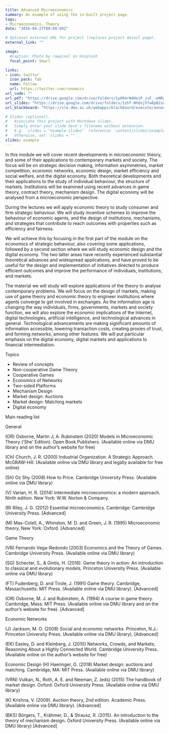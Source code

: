 ```yaml
---
title: Advanced Microeconomics
summary: An example of using the in-built project page.
tags:
- Microeconomics, Theory
date: "2016-04-27T00:00:00Z"

# Optional external URL for project (replaces project detail page).
external_link: ""

image:
  #caption: Photo by rawpixel on Unsplash
  focal_point: Smart

links:
- icon: twitter
  icon_pack: fab
  name: Follow
  url: https://twitter.com/runomics
url_code: ""
url_pdf: "https://drive.google.com/drive/folders/1y6R4rW4HeiP_jvF_-eNRgWYnA7a2nWRx?usp=sharing"
url_slides: "https://drive.google.com/drive/folders/1zhT-NhQvjVfw6pB2snH_HtsfLO5W5PHN?usp=sharing"
url_blackboard: "https://vle.dmu.ac.uk/webapps/blackboard/execute/announcement?method=search&context=course&course_id=_601048_1&handle=cp_announcements&mode=cpview"

# Slides (optional).
#   Associate this project with Markdown slides.
#   Simply enter your slide deck's filename without extension.
#   E.g. `slides = "example-slides"` references `content/slides/example-slides.md`.
#   Otherwise, set `slides = ""`.
slides: example
---
```


In this module we will cover recent developments in microeconomic theory, and some of their applications to contemporary markets and society.  The focus will be on strategic decision making, information asymmetries, market competition, economic networks, economic design, market efficiency and social welfare, and the digital economy. Both theoretical developments and their applications to the study of individual behaviour, the structure of markets. Institutions will be examined using recent advances in game theory, contract theory, mechanism design. The digital economy will be analysed from a microeconomic perspective.

During the lectures we will apply economic theory to study consumer and firm strategic behaviour. We will study incentive schemes to improve the behaviour of economic agents, and the design of institutions, mechanisms, and strategies that contribute to reach outcomes with properties such as efficiency and fairness. 

We will achieve this by focusing in the first part of the module on the economics of strategic behaviour, also covering some applications, followed by a second section where we will study economic design and the digital economy. The two latter areas have recently experienced substantial theoretical advances and widespread applications, and have proved to be useful for the design and implementation of initiatives directed to produce efficient outcomes and improve the performance of individuals, institutions, and markets. 

The material we will study will explore applications of the theory to analyse contemporary problems. We will focus on the design of markets, making use of game theory and economic theory to engineer institutions where agents converge to get involved in exchanges. As the information age is changing the way individuals, firms, governments, markets and society function, we will also explore the economic implications of the Internet, digital technologies, artificial intelligence, and technological advances in general. Technological advancements are making significant amounts of information accessible, lowering transaction costs, creating proxies of trust, and forming networks, among other features. We will put particular emphasis on the digital economy, digital markets and applications to financial intermediation. 

Topics

- Review of concepts
- Non-cooperative Game Theory
- Cooperative Games
- Economics of Networks
- Two-sided Platforms
- Mechanism Design
- Market design: Auctions
- Market design: Matching markets
- Digital economy

Main reading list

General		

(OR) Osborne, Martin J, A. Rubinstein (2020) Models in Microeconomic Theory (’She' Edition). Open Book Publishers. (Available online via DMU library and on the author’s website for free)

(Ch) Church, J. R. (2000) Industrial Organization: A Strategic Approach. McGRAW-Hill. (Available online via DMU library and legally available for free online)

(Sh) Oz Shy (2008) How to Price. Cambridge University Press. (Available online via DMU library)

(V) Varian, H. R. (2014) Intermediate microeconomics: a modern approach. Ninth edition. New York: W.W. Norton & Company.		

(R) Riley, J. G. (2012) Essential microeconomics. Cambridge: Cambridge University Press. [Advanced]

(M) Mas-Colell, A., Whinston, M. D. and Green, J. R. (1995) Microeconomic theory. New York: Oxford. [Advanced]

Game Theory

(VR) Fernando Vega-Redondo (2003) Economics and the Theory of Games. Cambridge University Press. (Available online via DMU library)

(SG) Schecter, S., & Gintis, H. (2016). Game theory in action: An introduction to classical and evolutionary models. Princeton University Press. (Available online via DMU library)

(FT) Fudenberg, D. and Tirole, J. (1991) Game theory. Cambridge, Massachusetts: MIT Press. (Available online via DMU library). [Advanced]

(OR) Osborne, M. J. and Rubinstein, A. (1994) A course in game theory. Cambridge, Mass: MIT Press. (Available online via DMU library and on the author’s website for free). [Advanced]

Economic Networks

(J) Jackson, M. O. (2008) Social and economic networks. Princeton, N.J.: Princeton University Press. (Available online via DMU library). [Advanced]

(EK) Easley, D. and Kleinberg, J. (2010) Networks, Crowds, and Markets; Reasoning About a Highly Connected World. Cambridge University Press. (Available online on the author’s website for free)

Economic Design
(H) Haeringer, G. (2018) Market design: auctions and matching. Cambridge, MA: MIT Press. (Available online via DMU library)

(VRN) Vulkan, N., Roth, A. E. and Neeman, Z. (eds) (2015) The handbook of market design. Oxford: Oxford University Press. (Available online via DMU library)

(K) Krishna, V. (2009). Auction theory, 2nd edition. Academic Press. (Available online via DMU library). [Advanced]

(BKS) Börgers, T., Krähmer, D., & Strausz, R. (2015). An introduction to the theory of mechanism design. Oxford University Press. (Available online via DMU library) [Advanced]


